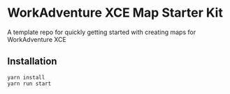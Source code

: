 # WorkAdventure XCE Map Starter Kit

A template repo for quickly getting started with creating maps for
WorkAdventure XCE

## Installation

```shell
yarn install
yarn run start
```
